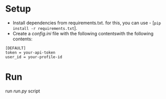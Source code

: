 # Setup

* Install dependencies from requirements.txt. for this, you can use - [`pip install -r requirements.txt`].
* Create a *config.ini* file with the following contentswith the following contents:

```
[DEFAULT]
token = your-api-token
user_id = your-profile-id
```

# Run

run *run.py* script
